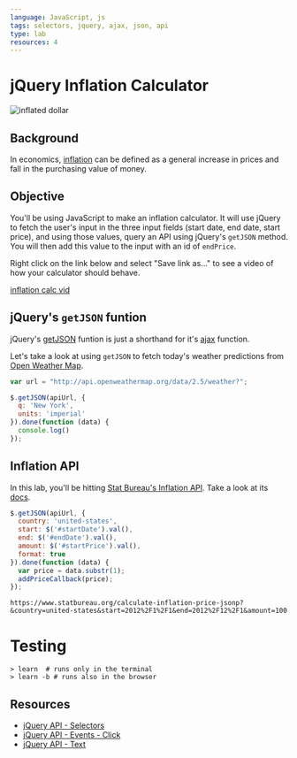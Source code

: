```yaml
---
language: JavaScript, js
tags: selectors, jquery, ajax, json, api
type: lab
resources: 4
---
```


# jQuery Inflation Calculator

![inflated dollar](https://s3-us-west-2.amazonaws.com/web-dev-readme-photos/js/inflation.jpg)

## Background

In economics, [inflation](http://en.wikipedia.org/wiki/Inflation) can be defined as a general increase in prices and fall in the purchasing value of money.

## Objective

You'll be using JavaScript to make an inflation calculator. It will use jQuery to fetch the user's input in the three input fields (start date, end date, start price), and using those values, query an API using jQuery's `getJSON` method. You will then add this value to the input with an id of `endPrice`.

Right click on the link below and select "Save link as..." to see a video of how your calculator should behave.

[inflation calc vid](https://s3-us-west-2.amazonaws.com/web-dev-readme-photos/js/inflation-calc.mp4)

## jQuery's `getJSON` funtion

jQuery's [getJSON](http://api.jquery.com/jquery.getjson/) funtion is just a shorthand for it's [ajax](http://api.jquery.com/jquery.ajax/) function.

Let's take a look at using `getJSON` to fetch today's weather predictions from [Open Weather Map](http://openweathermap.org/current). 

```javascript
var url = "http://api.openweathermap.org/data/2.5/weather?";

$.getJSON(apiUrl, {
  q: 'New York',
  units: 'imperial'
}).done(function (data) {
  console.log()
});

```

## Inflation API

In this lab, you'll be hitting [Stat Bureau's Inflation API](https://www.statbureau.org/en/inflation-api). Take a look at its [docs](https://www.statbureau.org/en/inflation-api). 

```javascript
$.getJSON(apiUrl, {
  country: 'united-states',
  start: $('#startDate').val(),
  end: $('#endDate').val(),
  amount: $('#startPrice').val(),
  format: true
}).done(function (data) {
  var price = data.substr(1);
  addPriceCallback(price);
});
```

`https://www.statbureau.org/calculate-inflation-price-jsonp?&country=united-states&start=2012%2F1%2F1&end=2012%2F12%2F1&amount=100`

# Testing

```
> learn  # runs only in the terminal
> learn -b # runs also in the browser
```

## Resources

* [jQuery API - Selectors](http://api.jquery.com/category/selectors/)
* [jQuery API - Events - Click](http://api.jquery.com/click/)
* [jQuery API - Text](http://api.jquery.com/text/)

